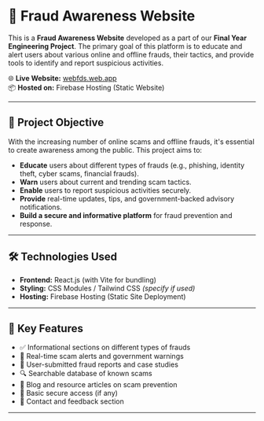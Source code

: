 # 🚨 Fraud Awareness Website

This is a **Fraud Awareness Website** developed as a part of our **Final Year Engineering Project**. The primary goal of this platform is to educate and alert users about various online and offline frauds, their tactics, and provide tools to identify and report suspicious activities.

🌐 **Live Website:** [webfds.web.app](https://webfds.web.app)  
📦 **Hosted on:** Firebase Hosting (Static Website)

---

## 📌 Project Objective

With the increasing number of online scams and offline frauds, it's essential to create awareness among the public. This project aims to:

- **Educate** users about different types of frauds (e.g., phishing, identity theft, cyber scams, financial frauds).
- **Warn** users about current and trending scam tactics.
- **Enable** users to report suspicious activities securely.
- **Provide** real-time updates, tips, and government-backed advisory notifications.
- **Build a secure and informative platform** for fraud prevention and response.

---

## 🛠️ Technologies Used

- **Frontend:** React.js (with Vite for bundling)
- **Styling:** CSS Modules / Tailwind CSS *(specify if used)*
- **Hosting:** Firebase Hosting (Static Site Deployment)

---

## 🧠 Key Features

- ✅ Informational sections on different types of frauds
- 🔔 Real-time scam alerts and government warnings
- 📝 User-submitted fraud reports and case studies
- 🔍 Searchable database of known scams
- 📄 Blog and resource articles on scam prevention
- 🔐 Basic secure access (if any)
- 📢 Contact and feedback section

---
